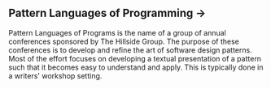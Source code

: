 
## Pattern Languages of Programming ->
 
 Pattern Languages of Programs is the name of a group of annual conferences sponsored by The Hillside Group. The purpose of these conferences is to develop and refine the art of software design patterns. Most of the effort focuses on developing a textual presentation of a pattern such that it becomes easy to understand and apply. This is typically done in a writers' workshop setting.